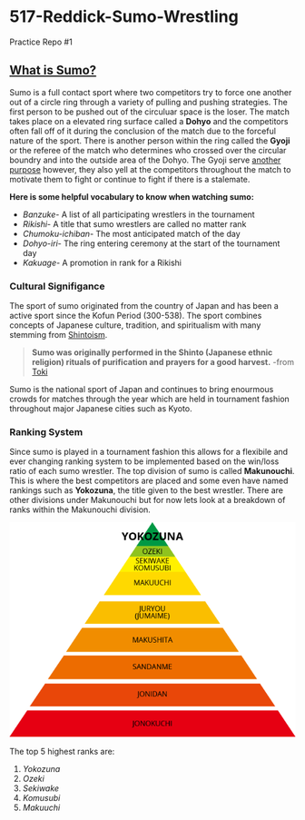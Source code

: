 # 517-Reddick-Sumo-Wrestling
 
 Practice Repo #1


## [What is Sumo?](https://www.japan-guide.com/e/e2080.html)
Sumo is a full contact sport where two competitors try to force one another out of a circle ring through a variety of pulling and pushing strategies. The first person to be pushed out of the circuluar space is the loser. The match takes place on a elevated ring surface called a **Dohyo** and the competitors often fall off of it during the conclusion of the match due to the forceful nature of the sport. There is another person within the ring called the **Gyoji** or the referee of the match who determines who crossed over the circular boundry and into the outside area of the Dohyo. The Gyoji serve [another purpose](https://sumowrestling.fandom.com/wiki/Gyoji#:~:text=He%20will%20sometimes%20add%2C%20%22kamaete,after%20a%20good%20tachi%2Dai.) however, they also yell at the competitors throughout the match to motivate them to fight or continue to fight if there is a stalemate. 

**Here is some helpful vocabulary to know when watching sumo:**
 * _Banzuke_- A list of all participating wrestlers in the tournament
 * _Rikishi_- A title that sumo wrestlers are called no matter rank
 * _Chumoku-ichiban_- The most anticipated match of the day
 * _Dohyo-iri_- The ring entering ceremony at the start of the tournament day
 * _Kakuage_- A promotion in rank for a Rikishi 

### Cultural Signifigance 
The sport of sumo originated from the country of Japan and has been a active sport since the Kofun Period (300-538). The sport combines concepts of Japanese culture, tradition, and spiritualism with many stemming from [Shintoism](https://www.greenshinto.com/sumos-shinto-spirit/).

>**Sumo was originally performed in the Shinto (Japanese ethnic religion) rituals of purification and prayers for a good harvest.** -from [Toki](https://www.toki.tokyo/blogt/2017/6/21/sumo-national-sport#:~:text=Sumo%20was%20originally%20performed%20in,a%20form%20of%20public%20entertainment.)

Sumo is the national sport of Japan and continues to bring enourmous crowds for matches through the year which are held in tournament fashion throughout major Japanese cities such as Kyoto. 


### Ranking System
Since sumo is played in a tournament fashion this allows for a flexibile and ever changing ranking system to be implemented based on the win/loss ratio of each sumo wrestler. The top division of sumo is called **Makunouchi**. This is where the best competitors are placed and some even have named rankings such as **Yokozuna**, the title given to the best wrestler. There are other divisions under Makunouchi but for now lets look at a breakdown of ranks within the Makunouchi division. 

![Breakdown of Makunouchi Division](images/Makunouchi%20Breakdown.gif)


The top 5 highest ranks are: 
1. _Yokozuna_ 
2. _Ozeki_
3. _Sekiwake_
4. _Komusubi_
5. _Makuuchi_ 